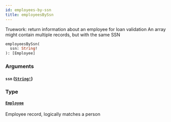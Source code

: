```yaml
---
id: employees-by-ssn
title: employeesBySsn
---
```


Truework: return information about an employee for loan validation
An array might contain multiple records, but with the same SSN

```graphql
employeesBySsn(
  ssn: String!
): [Employee]

```

### Arguments

#### `ssn` ([`String!`](https://developer.rippling.com/docs/rippling-graphql/docs/partners/truework/scalars/string.md))

### Type

#### [`Employee`](https://developer.rippling.com/docs/rippling-graphql/docs/partners/truework/objects/employee.md)

Employee record, logically matches a person
